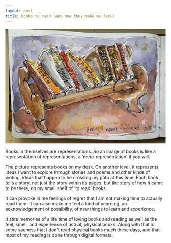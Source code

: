 ```yaml
---
layout: post
title: books to read (and how they make me feel) 
---
```

![Github Images](/images/books.jpg)

Books in themselves are representations.  So an image of books is like a representation of representations, a 'meta-representation' if you will.

The picture represents books on my desk. On another level, it represents ideas I want to explore through stories and poems and other kinds of writing, ideas that happen to be crossing my path at this time.  Each book tells a story, not just the story within its pages, but the story of how it came to be there, on my small shelf of 'to read' books.

 It can provoke in me feelings of regret that I am not making time to actually read them. It can also make me feel a kind of yearning, an acknowledgement of possibility, of new things to learn and experience.

It stirs memories of a life time of loving books and reading as well as the feel, smell, and experience of actual, physical books.  Along with that is some sadness that I don't read physical books much these days, and that most of my reading is done through digital formats.
